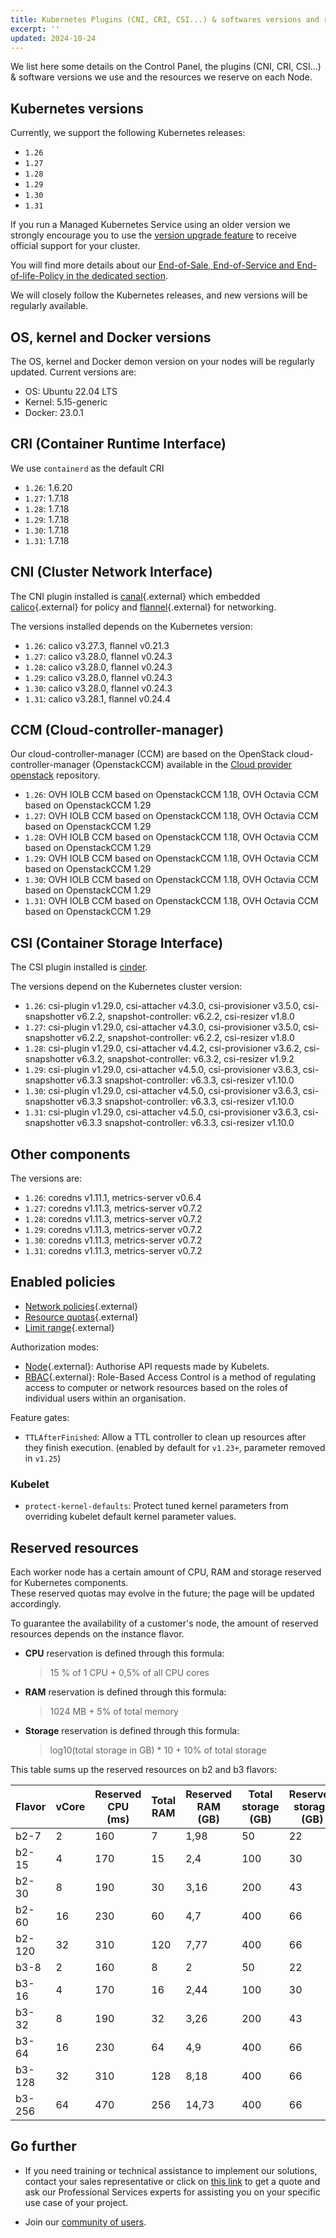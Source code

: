```yaml
---
title: Kubernetes Plugins (CNI, CRI, CSI...) & softwares versions and reserved resources
excerpt: ''
updated: 2024-10-24
---
```


We list here some details on the Control Panel, the plugins (CNI, CRI, CSI...) & software versions we use and the resources we reserve on each Node.

## Kubernetes versions

Currently, we support the following Kubernetes releases:

* `1.26`
* `1.27`
* `1.28`
* `1.29`
* `1.30`
* `1.31`

If you run a Managed Kubernetes Service using an older version we strongly encourage you to use the [version upgrade feature](/pages/public_cloud/containers_orchestration/managed_kubernetes/upgrading-kubernetes-version) to receive official support for your cluster.

You will find more details about our [End-of-Sale, End-of-Service and End-of-life-Policy in the dedicated section](/pages/public_cloud/containers_orchestration/managed_kubernetes/eos-eol-policies).

We will closely follow the Kubernetes releases, and new versions will be regularly available.

## OS, kernel and Docker versions

The OS, kernel and Docker demon version on your nodes will be regularly updated. Current versions are:

* OS: Ubuntu 22.04 LTS
* Kernel: 5.15-generic
* Docker: 23.0.1

## CRI (Container Runtime Interface)

We use `containerd` as the default CRI

* `1.26`: 1.6.20
* `1.27`: 1.7.18
* `1.28`: 1.7.18
* `1.29`: 1.7.18
* `1.30`: 1.7.18
* `1.31`: 1.7.18

## CNI (Cluster Network Interface)

The CNI plugin installed is [canal](https://github.com/projectcalico/canal){.external} which embedded [calico](https://github.com/projectcalico/calico){.external} for policy and [flannel](https://github.com/coreos/flannel/){.external} for networking.

The versions installed depends on the Kubernetes version:

* `1.26`: calico v3.27.3, flannel v0.21.3
* `1.27`: calico v3.28.0, flannel v0.24.3
* `1.28`: calico v3.28.0, flannel v0.24.3
* `1.29`: calico v3.28.0, flannel v0.24.3
* `1.30`: calico v3.28.0, flannel v0.24.3
* `1.31`: calico v3.28.1, flannel v0.24.4

## CCM (Cloud-controller-manager)

Our cloud-controller-manager (CCM) are based on the OpenStack cloud-controller-manager (OpenstackCCM) available in the [Cloud provider openstack](https://github.com/kubernetes/cloud-provider-openstack) repository.

* `1.26`: OVH IOLB CCM based on OpenstackCCM 1.18, OVH Octavia CCM based on OpenstackCCM 1.29
* `1.27`: OVH IOLB CCM based on OpenstackCCM 1.18, OVH Octavia CCM based on OpenstackCCM 1.29
* `1.28`: OVH IOLB CCM based on OpenstackCCM 1.18, OVH Octavia CCM based on OpenstackCCM 1.29
* `1.29`: OVH IOLB CCM based on OpenstackCCM 1.18, OVH Octavia CCM based on OpenstackCCM 1.29
* `1.30`: OVH IOLB CCM based on OpenstackCCM 1.18, OVH Octavia CCM based on OpenstackCCM 1.29
* `1.31`: OVH IOLB CCM based on OpenstackCCM 1.18, OVH Octavia CCM based on OpenstackCCM 1.29

## CSI (Container Storage Interface)

The CSI plugin installed is [cinder](https://github.com/kubernetes/cloud-provider-openstack).

The versions depend on the Kubernetes cluster version:

* `1.26`: csi-plugin v1.29.0, csi-attacher v4.3.0, csi-provisioner v3.5.0, csi-snapshotter v6.2.2, snapshot-controller: v6.2.2, csi-resizer v1.8.0
* `1.27`: csi-plugin v1.29.0, csi-attacher v4.3.0, csi-provisioner v3.5.0, csi-snapshotter v6.2.2, snapshot-controller: v6.2.2, csi-resizer v1.8.0
* `1.28`: csi-plugin v1.29.0, csi-attacher v4.4.2, csi-provisioner v3.6.2, csi-snapshotter v6.3.2, snapshot-controller: v6.3.2, csi-resizer v1.9.2
* `1.29`: csi-plugin v1.29.0, csi-attacher v4.5.0, csi-provisioner v3.6.3, csi-snapshotter v6.3.3 snapshot-controller: v6.3.3, csi-resizer v1.10.0
* `1.30`: csi-plugin v1.29.0, csi-attacher v4.5.0, csi-provisioner v3.6.3, csi-snapshotter v6.3.3 snapshot-controller: v6.3.3, csi-resizer v1.10.0
* `1.31`: csi-plugin v1.29.0, csi-attacher v4.5.0, csi-provisioner v3.6.3, csi-snapshotter v6.3.3 snapshot-controller: v6.3.3, csi-resizer v1.10.0

## Other components

The versions are:

* `1.26`: coredns v1.11.1, metrics-server v0.6.4
* `1.27`: coredns v1.11.3, metrics-server v0.7.2
* `1.28`: coredns v1.11.3, metrics-server v0.7.2
* `1.29`: coredns v1.11.3, metrics-server v0.7.2
* `1.30`: coredns v1.11.3, metrics-server v0.7.2
* `1.31`: coredns v1.11.3, metrics-server v0.7.2

## Enabled policies

* [Network policies](https://kubernetes.io/docs/concepts/services-networking/network-policies/){.external}
* [Resource quotas](https://kubernetes.io/docs/concepts/policy/resource-quotas/){.external}
* [Limit range](https://kubernetes.io/docs/concepts/policy/limit-range/){.external}

Authorization modes:

* [Node](https://kubernetes.io/docs/reference/access-authn-authz/node/){.external}: Authorise API requests made by Kubelets.
* [RBAC](https://kubernetes.io/docs/reference/access-authn-authz/rbac/){.external}: Role-Based Access Control is a method of regulating access to computer or network resources based on the roles of individual users within an organisation.

Feature gates:

* `TTLAfterFinished`: Allow a TTL controller to clean up resources after they finish execution. (enabled by default for `v1.23+`, parameter removed in `v1.25`)

### Kubelet

* `protect-kernel-defaults`: Protect tuned kernel parameters from overriding kubelet default kernel parameter values.

## Reserved resources

Each worker node has a certain amount of CPU, RAM and storage reserved for Kubernetes components.  
These reserved quotas may evolve in the future; the page will be updated accordingly.

To guarantee the availability of a customer's node, the amount of reserved resources depends on the instance flavor.

* **CPU** reservation is defined through this formula:  
    > 15 % of 1 CPU + 0,5% of all CPU cores

* **RAM** reservation is defined through this formula:  
    > 1024 MB + 5% of total memory

* **Storage** reservation is defined through this formula:  
    > log10(total storage in GB) * 10 + 10% of total storage

This table sums up the reserved resources on b2 and b3 flavors:

| Flavor | vCore | Reserved CPU (ms) | Total RAM | Reserved RAM (GB) | Total storage (GB) | Reserved storage (GB) |
|-|-|-|-|-|-|-|
| b2-7 | 2 | 160 | 7 | 1,98 | 50 | 22 |
| b2-15 | 4 | 170 | 15 | 2,4 | 100 | 30 |
| b2-30 | 8 | 190 | 30 | 3,16 | 200 | 43 |
| b2-60 | 16 | 230 | 60 | 4,7 | 400 | 66 |
| b2-120 | 32 | 310 | 120 | 7,77 | 400 | 66 |
| b3-8 | 2 | 160 | 8 | 2 | 50 | 22 |
| b3-16 | 4 | 170 | 16 | 2,44 | 100 | 30 |
| b3-32 | 8 | 190 | 32 | 3,26 | 200 | 43 |
| b3-64 | 16 | 230 | 64 | 4,9 | 400 | 66 |
| b3-128 | 32 | 310 | 128 | 8,18 | 400 | 66 |
| b3-256 | 64 | 470 | 256 | 14,73 | 400 | 66 |

## Go further

- If you need training or technical assistance to implement our solutions, contact your sales representative or click on [this link](https://www.ovhcloud.com/de/professional-services/) to get a quote and ask our Professional Services experts for assisting you on your specific use case of your project.

- Join our [community of users](https://community.ovh.com/en/).
